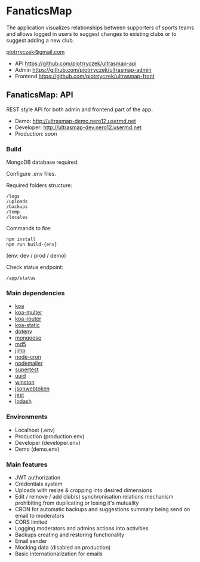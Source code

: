 # FanaticsMap

The application visualizes relationships between supporters of sports teams and allows logged in users to suggest changes to existing clubs or to suggest adding a new club.

piotrryczek@gmail.com

- API https://github.com/piotrryczek/ultrasmap-api
- Admin https://github.com/piotrryczek/ultrasmap-admin
- Frontend https://github.com/piotrryczek/ultrasmap-front

## FanaticsMap: API
REST style API for both admin and frontend part of the app.

- Demo: http://ultrasmap-demo.nero12.usermd.net
- Developer: http://ultrasmap-dev.nero12.usermd.net
- Production: *soon*

### Build
MongoDB database required.

Configure .env files.

Required folders structure:
```
/logs
/uploads
/backups
/temp
/locales
```

Commands to fire:

```
npm install
npm run build-{env}
```
(env: dev / prod / demo)

Check status endpoint:

`/app/status`

### Main dependencies
- [koa](https://github.com/koajs/koa "koa")
- [koa-multer](https://github.com/koa-modules/multer "koa-multer")
- [koa-router](https://github.com/ZijianHe/koa-router "koa-router")
- [koa-static](https://github.com/koajs/static "koa-static")
- [dotenv](https://www.npmjs.com/package/dotenv "dotenv")
- [mongoose](https://github.com/Automattic/mongoose "mongoose")
- [md5](https://github.com/blueimp/JavaScript-MD5 "md5")
- [jimp](https://github.com/oliver-moran/jimp "jimp")
- [node-cron](https://github.com/kelektiv/node-cron "node-cron")
- [nodemailer](https://github.com/nodemailer/nodemailer "nodemailer")
- [supertest](https://github.com/visionmedia/supertest "supertest")
- [uuid](https://github.com/kelektiv/node-uuid "uuid")
- [winston](https://github.com/winstonjs/winston "winston")
- [jsonwebtoken](https://github.com/auth0/node-jsonwebtoken "jsonwebtoken")
- [jest](https://github.com/facebook/jest "jest")
- [lodash](https://github.com/lodash/lodash "lodash")

### Environments
- Localhost (.env)
- Production (production.env)
- Developer (developer.env)
- Demo (demo.env)

### Main features
- JWT authorization
- Credentials system
- Uploads with resize & cropping into desired dimensions
- Edit / remove / add club(s) synchronisation relations mechanism prohibiting from duplicating or losing it's mutuality
- CRON for automatic backups and suggestions summary being send on email to moderators
- CORS limited
- Logging moderators and admins actions into activities
- Backups creating and restoring functionality
- Email sender
- Mocking data (disabled on production)
- Basic internationalization for emails